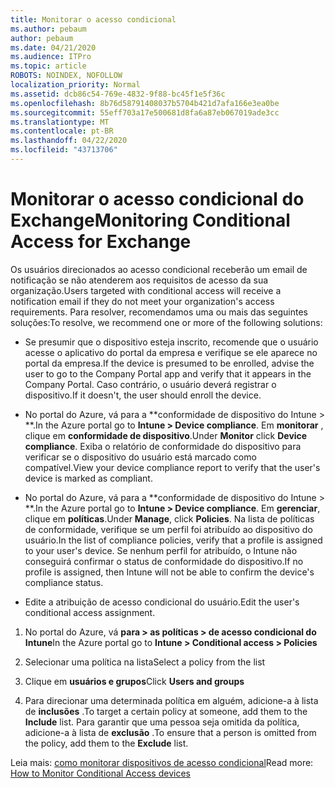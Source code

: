 ```yaml
---
title: Monitorar o acesso condicional
ms.author: pebaum
author: pebaum
ms.date: 04/21/2020
ms.audience: ITPro
ms.topic: article
ROBOTS: NOINDEX, NOFOLLOW
localization_priority: Normal
ms.assetid: dcb86c54-769e-4832-9f88-bc45f1e5f36c
ms.openlocfilehash: 8b76d58791408037b5704b421d7afa166e3ea0be
ms.sourcegitcommit: 55eff703a17e500681d8fa6a87eb067019ade3cc
ms.translationtype: MT
ms.contentlocale: pt-BR
ms.lasthandoff: 04/22/2020
ms.locfileid: "43713706"
---
```

# <a name="monitoring-conditional-access-for-exchange"></a><span data-ttu-id="0f84b-102">Monitorar o acesso condicional do Exchange</span><span class="sxs-lookup"><span data-stu-id="0f84b-102">Monitoring Conditional Access for Exchange</span></span>

<span data-ttu-id="0f84b-103">Os usuários direcionados ao acesso condicional receberão um email de notificação se não atenderem aos requisitos de acesso da sua organização.</span><span class="sxs-lookup"><span data-stu-id="0f84b-103">Users targeted with conditional access will receive a notification email if they do not meet your organization's access requirements.</span></span> <span data-ttu-id="0f84b-104">Para resolver, recomendamos uma ou mais das seguintes soluções:</span><span class="sxs-lookup"><span data-stu-id="0f84b-104">To resolve, we recommend one or more of the following solutions:</span></span>
  
- <span data-ttu-id="0f84b-105">Se presumir que o dispositivo esteja inscrito, recomende que o usuário acesse o aplicativo do portal da empresa e verifique se ele aparece no portal da empresa.</span><span class="sxs-lookup"><span data-stu-id="0f84b-105">If the device is presumed to be enrolled, advise the user to go to the Company Portal app and verify that it appears in the Company Portal.</span></span> <span data-ttu-id="0f84b-106">Caso contrário, o usuário deverá registrar o dispositivo.</span><span class="sxs-lookup"><span data-stu-id="0f84b-106">If it doesn't, the user should enroll the device.</span></span>
    
- <span data-ttu-id="0f84b-107">No portal do Azure, vá para a \*\*conformidade de dispositivo do Intune \> \*\*.</span><span class="sxs-lookup"><span data-stu-id="0f84b-107">In the Azure portal go to **Intune \> Device compliance**.</span></span> <span data-ttu-id="0f84b-108">Em **monitorar** , clique em **conformidade de dispositivo**.</span><span class="sxs-lookup"><span data-stu-id="0f84b-108">Under **Monitor** click **Device compliance**.</span></span> <span data-ttu-id="0f84b-109">Exiba o relatório de conformidade do dispositivo para verificar se o dispositivo do usuário está marcado como compatível.</span><span class="sxs-lookup"><span data-stu-id="0f84b-109">View your device compliance report to verify that the user's device is marked as compliant.</span></span> 
    
- <span data-ttu-id="0f84b-110">No portal do Azure, vá para a \*\*conformidade de dispositivo do Intune \> \*\*.</span><span class="sxs-lookup"><span data-stu-id="0f84b-110">In the Azure portal go to **Intune \> Device compliance**.</span></span> <span data-ttu-id="0f84b-111">Em **gerenciar**, clique em **políticas**.</span><span class="sxs-lookup"><span data-stu-id="0f84b-111">Under **Manage**, click **Policies**.</span></span> <span data-ttu-id="0f84b-112">Na lista de políticas de conformidade, verifique se um perfil foi atribuído ao dispositivo do usuário.</span><span class="sxs-lookup"><span data-stu-id="0f84b-112">In the list of compliance policies, verify that a profile is assigned to your user's device.</span></span> <span data-ttu-id="0f84b-113">Se nenhum perfil for atribuído, o Intune não conseguirá confirmar o status de conformidade do dispositivo.</span><span class="sxs-lookup"><span data-stu-id="0f84b-113">If no profile is assigned, then Intune will not be able to confirm the device's compliance status.</span></span> 
    
- <span data-ttu-id="0f84b-114">Edite a atribuição de acesso condicional do usuário.</span><span class="sxs-lookup"><span data-stu-id="0f84b-114">Edit the user's conditional access assignment.</span></span>
    
1. <span data-ttu-id="0f84b-115">No portal do Azure, vá **para \> as políticas \> de acesso condicional do Intune**</span><span class="sxs-lookup"><span data-stu-id="0f84b-115">In the Azure portal go to **Intune \> Conditional access \> Policies**</span></span>
    
2. <span data-ttu-id="0f84b-116">Selecionar uma política na lista</span><span class="sxs-lookup"><span data-stu-id="0f84b-116">Select a policy from the list</span></span>
    
3. <span data-ttu-id="0f84b-117">Clique em **usuários e grupos**</span><span class="sxs-lookup"><span data-stu-id="0f84b-117">Click **Users and groups**</span></span>
    
4. <span data-ttu-id="0f84b-118">Para direcionar uma determinada política em alguém, adicione-a à lista de **inclusões** .</span><span class="sxs-lookup"><span data-stu-id="0f84b-118">To target a certain policy at someone, add them to the **Include** list.</span></span> <span data-ttu-id="0f84b-119">Para garantir que uma pessoa seja omitida da política, adicione-a à lista de **exclusão** .</span><span class="sxs-lookup"><span data-stu-id="0f84b-119">To ensure that a person is omitted from the policy, add them to the **Exclude** list.</span></span> 
    
<span data-ttu-id="0f84b-120">Leia mais: [como monitorar dispositivos de acesso condicional](https://docs.microsoft.com/intune/conditional-access-exchange-monitor)</span><span class="sxs-lookup"><span data-stu-id="0f84b-120">Read more: [How to Monitor Conditional Access devices](https://docs.microsoft.com/intune/conditional-access-exchange-monitor)</span></span>
  

